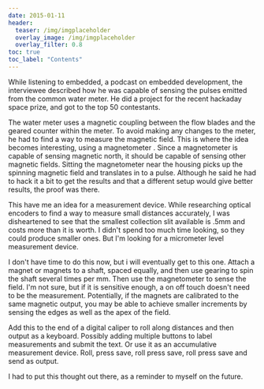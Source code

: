 ```yaml
---
date: 2015-01-11
header:
  teaser: /img/imgplaceholder
  overlay_image: /img/imgplaceholder
  overlay_filter: 0.8
toc: true
toc_label: "Contents"
--- 
```

While listening to embedded, a podcast on embedded development, the
interviewee described how he was capable of sensing the pulses emitted from
the common water meter. He did a project for the recent hackaday space prize,
and got to the top 50 contestants.

The water meter uses a magnetic coupling between the flow blades and the
geared counter within the meter. To avoid making any changes to the meter, he
had to find a way to measure the magnetic field. This is where the idea
becomes interesting, using a magnetometer . Since a magnetometer is capable of
sensing magnetic north, it should be capable of sensing other magnetic fields.
Sitting the magnetometer near the housing picks up the spinning magnetic field
and translates in to a pulse. Although he said he had to hack it a bit to get
the results and that a different setup would give better results, the proof
was there.

This have me an idea for a measurement device. While researching optical
encoders to find a way to measure small distances accurately, I was
disheartened to see that the smallest collection slit available is .5mm and
costs more than it is worth. I didn't spend too much time looking, so they
could produce smaller ones. But I'm looking for a micrometer level measurement
device.

I don't have time to do this now, but i will eventually get to this one.
Attach a magnet or magnets to a shaft, spaced equally, and then use gearing to
spin the shaft several times per mm. Then use the magnetometer to sense the
field. I'm not sure, but if it is sensitive enough, a on off touch doesn't
need to be the measurement. Potentially, if the magnets are calibrated to the
same magnetic output, you may be able to achieve smaller increments by sensing
the edges as well as the apex of the field.

Add this to the end of a digital caliper to roll along distances and then
output as a keyboard. Possibly adding multiple buttons to label measurements
and submit the text. Or use it as an accumulative measurement device. Roll,
press save, roll press save, roll press save and send as output.

I had to put this thought out there, as a reminder to myself on the future.

